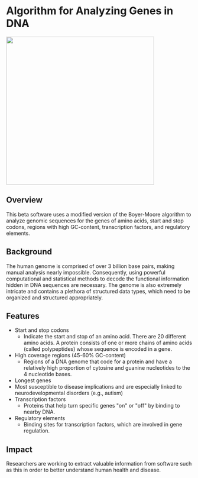 # Algorithm for Analyzing Genes in DNA

<img src="https://user-images.githubusercontent.com/96280466/182701235-67ac54c0-2cc2-465d-9458-0a9bef98f439.png" width="400"/>

## Overview
This beta software uses a modified version of the Boyer-Moore algorithm to analyze genomic sequences for the genes of amino acids, start and stop codons, regions with high GC-content, transcription factors, and regulatory elements.

## Background
The human genome is comprised of over 3 billion base pairs, making manual analysis nearly impossible. Consequently, using powerful computational and statistical methods to decode the functional information hidden in DNA sequences are necessary. The genome is also extremely intricate and contains a plethora of structured data types, which need to be organized and structured appropriately.

## Features
* Start and stop codons
  * Indicate the start and stop of an amino acid. There are 20 different amino acids. A protein consists of one or more chains of amino acids (called polypeptides) whose sequence is encoded in a gene.
* High coverage regions (45-60% GC-content)
  * Regions of a DNA genome that code for a protein and have a relatively high proportion of cytosine and guanine nucleotides to the 4 nucleotide bases.
* Longest genes
 * Most susceptible to disease implications and are especially linked to neurodevelopmental disorders (e.g., autism)
* Transcription factors
  * Proteins that help turn specific genes "on" or "off" by binding to nearby DNA.
* Regulatory elements
  * Binding sites for transcription factors, which are involved in gene regulation.

## Impact
Researchers are working to extract valuable information from software such as this in order to better understand human health and disease.
<!--https://www.spectrumnews.org/opinion/viewpoint/length-matters-disease-implications-for-long-genes/-->
